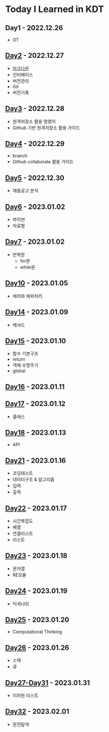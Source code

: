 # **Today I Learned in KDT**

## **Day1**  - 2022.12.26
- OT

## **[Day2](records/1227-버전기록(개인).md)** - 2022.12.27
- [마크다운](https://github.com/whatareyoudoingz/TIL/blob/master/records/markdown.md)
- 인터페이스
- 버전관리
- Git
-  버전기록
## **[Day3](records/1228-버전기록(개인2).md)** - 2022.12.28
- 원격저장소 활용 명령어
- Github 기반 원격저장소 활용 가이드
## **[Day4](records/1229-버전기록(협업).md)** - 2022.12.29
- branch
-  Github collaborate 활용 가이드
## **[Day5](records/1230-취뽀1.md)** - 2022.12.30
- 채용공고 분석

## **[Day6](records/0102_자료형.md)** - 2023.01.02
- 파이썬
- 자료형

## **[Day7](records/0102_자료형.md)** - 2023.01.02
- 반복문
    -  for문
    - while문

## **[Day10](records/0105_에러.md)** - 2023.01.05
- 에러와 예외처리

## **[Day14](records/0109_메서드.md)** - 2023.01.09
- 메서드

## **[Day15](records/0110_사용자지정함수.md)** - 2023.01.10
- 함수 기본구조
- return
- 객체 수명주기
- global

## **[Day16](records/0111_알고리즘_1.md)** - 2023.01.11

## **[Day17](records/0112_클래스.md)** - 2023.01.12
- 클래스

## **[Day18](records/0113_API.md)** - 2023.01.13
- API

## **[Day21](records/0116_알고리즘_2.md)** - 2023.01.16
- 코딩테스트
- 데이터구조 & 알고리즘
- 입력
- 출력

## **[Day22](records/0117_시간복잡도.md)** - 2023.01.17
- 시간복잡도
- 배열
- 연결리스트
- 리스트

## **[Day23](records/0118_RE.md)** - 2023.01.18
- 문자열
- RE모듈

## **[Day24](records/0119.md)** - 2023.01.19
- 딕셔너리

## **[Day25](records/0120.md)** - 2023.01.20
- Computational Thinking

## **[Day26](records/0126.md)** - 2023.01.26
- 스택
- 큐

## **[Day27-Day31](records/0127-0131.md)** - 2023.01.31
- 이차원 리스트

## **[Day32](records/0201.md)** - 2023.02.01
- 완전탐색